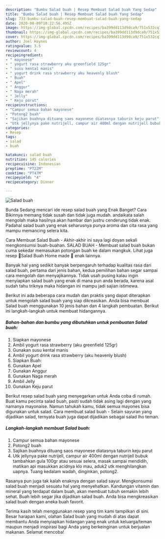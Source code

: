 ```yaml
---
description: "Bumbu Salad buah | Resep Membuat Salad buah Yang Sedap"
title: "Bumbu Salad buah | Resep Membuat Salad buah Yang Sedap"
slug: 733-bumbu-salad-buah-resep-membuat-salad-buah-yang-sedap
date: 2020-08-09T10:22:56.495Z
image: https://img-global.cpcdn.com/recipes/ba399dd113d9dca9/751x532cq70/salad-buah-foto-resep-utama.jpg
thumbnail: https://img-global.cpcdn.com/recipes/ba399dd113d9dca9/751x532cq70/salad-buah-foto-resep-utama.jpg
cover: https://img-global.cpcdn.com/recipes/ba399dd113d9dca9/751x532cq70/salad-buah-foto-resep-utama.jpg
author: Joel Haynes
ratingvalue: 3.5
reviewcount: 4
recipeingredient:
- " mayonese"
- " yogurt rasa strawberry aku greenfield 125gr"
- " susu kental manis"
- " yogurt drink rasa strawberry aku heavenly blush"
- " Buah"
- " Apel"
- " Anggur"
- " Naga merah"
- " Jelly"
- " Keju parut"
recipeinstructions:
- "Campur semua bahan mayonese"
- "Potong2 buah"
- "Sajikan buahnya dituang saos mayonese diatasnya taburin keju parut"
- "Utk jellynya pake nutrijell, campur air 400ml dengan nutrijell bubuk tambahkan gula 100gr atau sesuai selera, masak sampai mendidih, matikan api masukkan acidnya klo mau, aduk2 utk menghilangkan uapnya. Tuang kedalam wadah, dinginkan, potong2."
categories:
- Resep
tags:
- salad
- buah

katakunci: salad buah 
nutrition: 145 calories
recipecuisine: Indonesian
preptime: "PT22M"
cooktime: "PT47M"
recipeyield: "4"
recipecategory: Dinner

---
```



![Salad buah](https://img-global.cpcdn.com/recipes/ba399dd113d9dca9/751x532cq70/salad-buah-foto-resep-utama.jpg)

Bunda Sedang mencari ide resep salad buah yang Enak Banget? Cara Bikinnya memang tidak susah dan tidak juga mudah. andaikata salah mengolah maka hasilnya akan hambar dan justru cenderung tidak enak. Padahal salad buah yang enak seharusnya punya aroma dan cita rasa yang mampu memancing selera kita.

Cara Membuat Salad Buah - Akhir-akhir ini saya lagi doyan sekali mengkonsumsi buah-buahan. SALAD BUAH - Membuat salad buah bukan cuma sekedar memasukan potongan buah ke dalam mangkuk. Lihat juga resep 🍓Salad Buah Home made 🍇 enak lainnya.

Banyak hal yang sedikit banyak berpengaruh terhadap kualitas rasa dari salad buah, pertama dari jenis bahan, kedua pemilihan bahan segar sampai cara mengolah dan menyajikannya. Tidak usah pusing kalau ingin menyiapkan salad buah yang enak di mana pun anda berada, karena asal sudah tahu triknya maka hidangan ini mampu jadi sajian istimewa.


Berikut ini ada beberapa cara mudah dan praktis yang dapat diterapkan untuk mengolah salad buah yang siap dikreasikan. Anda bisa membuat Salad buah menggunakan 10 jenis bahan dan 4 langkah pembuatan. Berikut ini langkah-langkah untuk membuat hidangannya.

<!--inarticleads1-->

##### Bahan-bahan dan bumbu yang dibutuhkan untuk pembuatan Salad buah:

1. Siapkan  mayonese
1. Ambil  yogurt rasa strawberry (aku greenfield 125gr)
1. Gunakan  susu kental manis
1. Ambil  yogurt drink rasa strawberry (aku heavenly blush)
1. Siapkan  Buah:
1. Gunakan  Apel
1. Gunakan  Anggur
1. Gunakan  Naga merah
1. Ambil  Jelly
1. Gunakan  Keju parut


Berikut resep salad buah yang menyegarkan untuk Anda coba di rumah. Buat kamu pecinta salad buah, pasti sudah tidak asing lagi dengan yang namanya mayonaise. Namun tahukah kamu, tidak semua mayones bisa digunakan untuk salad. Cara membuat salad buah - Selain sayuran yang dijadikan salad, ternyata buah juga dapat dijadikan sebagai salad lho teman. 

<!--inarticleads2-->

##### Langkah-langkah membuat Salad buah:

1. Campur semua bahan mayonese
1. Potong2 buah
1. Sajikan buahnya dituang saos mayonese diatasnya taburin keju parut
1. Utk jellynya pake nutrijell, campur air 400ml dengan nutrijell bubuk tambahkan gula 100gr atau sesuai selera, masak sampai mendidih, matikan api masukkan acidnya klo mau, aduk2 utk menghilangkan uapnya. Tuang kedalam wadah, dinginkan, potong2.


Rasanya pun juga tak kalah enaknya dengan salad sayur. Mengkonsumsi salad buah menjadi sesuatu hal yang menyehatkan. Kandungan vitamin dan mineral yang terdapat dalam buah, akan membuat tubuh semakin lebih sehat. Buah lebih segar jika dijadikan salad buah. Anda bisa mengkreasikan salad buah dengan aneka buah favorit. 

Terima kasih telah menggunakan resep yang tim kami tampilkan di sini. Besar harapan kami, olahan Salad buah yang mudah di atas dapat membantu Anda menyiapkan hidangan yang enak untuk keluarga/teman maupun menjadi inspirasi bagi Anda yang berkeinginan untuk berjualan makanan. Selamat mencoba!
